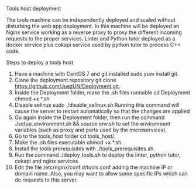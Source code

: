 Tools host deployment

The tools machine can be independently deployed and scaled without disturbing the web app deployment. In this machine will be deployed an Nginx service working as a reverse proxy to proxy the different incoming requests to the proper services. Linter and Python tutor deployed as a docker service plus cokapi service used by python tutor to process C++ code.

Steps to deploy a tools host

1. Have a machine with CentOS 7 and git installed sudo yum install git. 
2. Clone the deployment repository git clone https://github.com/JuezUN/Deployment.git.
3. Inside the Deployment folder, make the .sh files runnable
       cd Deployment
       chmod +x *.sh
4. Disable selinux
       sudo ./disable_selinux.sh
   Running this command will cause the server to restart automatically so that the changes are applied
5. Go again inside the Deployment folder, then run the command ./setup_environment.sh && source env.sh to set the environment variables (such as proxy and ports used by the microservices).
6. Go to the tools_host folder cd tools_host/.
7. Make the .sh files executable chmod +x *.sh.
8. Install the tools prerequisites with ./tools_prerequisites.sh.
9. Run the command ./deploy_tools.sh to deploy the linter, python tutor, cokapi and nginx services.
10. Edit the file /etc/nginx/conf.d/tools.conf adding the machine IP or domain name. Also, you may want to allow some specific IPs which can do requests to this server.  
    
